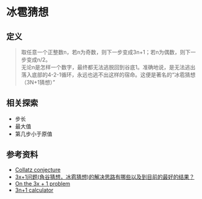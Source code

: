 # 冰雹猜想

## 定义

>取任意一个正整数n，若n为奇数，则下一步变成3n+1；若n为偶数，则下一步变成n/2。  
>无论n是怎样一个数字，最终都无法逃脱回到谷底1。准确地说，是无法逃出落入底部的4-2-1循环，永远也逃不出这样的宿命。这便是著名的“冰雹猜想（3N+1猜想）”

## 相关探索

- 步长
- 最大值
- 第几步小于原值

## 参考资料

- [Collatz conjecture](https://en.wikipedia.org/wiki/Collatz_conjecture)
- [3x+1问题(角谷猜想，冰雹猜想)的解决思路有哪些以及到目前的最好的结果？](https://www.zhihu.com/question/359104568/answer/2569282655)
- [On the 3x + 1 problem](http://www.ericr.nl/wondrous/index.html)
- [3n+1 calculator](http://www.ericr.nl/wondrous/showsteps.html)
